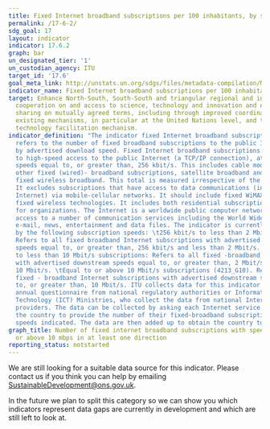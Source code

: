 ```yaml
---
title: Fixed Internet broadband subscriptions per 100 inhabitants, by speed
permalink: /17-6-2/
sdg_goal: 17
layout: indicator
indicator: 17.6.2
graph: bar
un_designated_tier: '1'
un_custodian_agency: ITU
target_id: '17.6'
goal_meta_link: http://unstats.un.org/sdgs/files/metadata-compilation/Metadata-Goal-17.pdf
indicator_name: Fixed Internet broadband subscriptions per 100 inhabitants, by speed
target: Enhance North-South, South-South and triangular regional and international
  cooperation on and access to science, technology and innovation and enhance knowledge
  sharing on mutually agreed terms, including through improved coordination among
  existing mechanisms, in particular at the United Nations level, and through a global
  technology facilitation mechanism.
indicator_definition: "The indicator fixed Internet broadband subscriptions, by speed,
  refers to the number of fixed broadband subscriptions to the public Internet, split
  by advertised download speed. Fixed Internet broadband subscriptions refer to subscriptions
  to high-speed access to the public Internet (a TCP/IP connection), at downstream
  speeds equal to, or greater than, 256 kbit/s. This includes cable modem, DSL, fibre-to-the-home/building,
  other fixed (wired)- broadband subscriptions, satellite broadband and terrestrial
  fixed wireless broadband. This total is measured irrespective of the method of payment.
  It excludes subscriptions that have access to data communications (including the
  Internet) via mobile-cellular networks. It should include fixed WiMAX and any other
  fixed wireless technologies. It includes both residential subscriptions and subscriptions
  for organizations. The Internet is a worldwide public computer network. It provides
  access to a number of communication services including the World Wide Web and carries
  e-mail, news, entertainment and data files. The indicator is currently broken down
  by the following subscription speeds: \t256 kbit/s to less than 2 Mbit/s subscriptions:
  Refers to all fixed broadband Internet subscriptions with advertised downstream
  speeds equal to, or greater than, 256 kbit/s and less than 2 Mbit/s. \t2 Mbit/s
  to less than 10 Mbit/s subscriptions: Refers to all fixed -broadband Internet subscriptions
  with advertised downstream speeds equal to, or greater than, 2 Mbit/s and less than
  10 Mbit/s. \tEqual to or above 10 Mbit/s subscriptions (4213_G10). Refers to all
  fixed - broadband Internet subscriptions with advertised downstream speeds equal
  to, or greater than, 10 Mbit/s. ITU collects data for this indicator through an
  annual questionnaire from national regulatory authorities or Information and Communication
  Technology (ICT) Ministries, who collect the data from national Internet service
  providers. The data can be collected by asking each Internet service provider in
  the country to provide the number of their fixed-broadband subscriptions by the
  speeds indicated. The data are then added up to obtain the country totals."
graph_title: Number of fixed internet broadband subscriptions with speeds equal to
  or above 10 mbps in at least one direction
reporting_status: notstarted
---
```


We are still looking for a suitable data source for this indicator. Please contact us if you think you can help by emailing <a href="mailto:SustainableDevelopment@ons.gov.uk">SustainableDevelopment@ons.gov.uk</a>.

In the future we plan to split this category so we can show you which indicators represent data gaps are currently in development and which are still left to look at.
